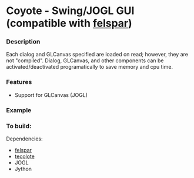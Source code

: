 Coyote - Swing/JOGL GUI (compatible with [felspar](https://github.com/pjdufour/felspar))
===

### Description

Each dialog and GLCanvas specified are loaded on read; however, they are not "compiled".  Dialog, GLCanvas, and other components can be activated/deactivated programatically to save memory and cpu time.

### Features

 - Support for GLCanvas (JOGL)

### Example


### To build:

Dependencies:

- [felspar](https://github.com/pjdufour/felspar)
- [tecolote](https://github.com/pjdufour/tecolote)
- JOGL
- Jython
